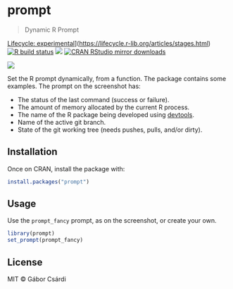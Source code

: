 
# prompt

> Dynamic R Prompt

<!-- badges: start -->
[Lifecycle: experimental](https://img.shields.io/badge/lifecycle-experimental.svg)](https://lifecycle.r-lib.org/articles/stages.html)
[![R build status](https://github.com/r-lib/prompt/workflows/R-CMD-check/badge.svg)](https://github.com/r-lib/prompt/actions)
[![](http://www.r-pkg.org/badges/version/prompt)](http://www.r-pkg.org/pkg/prompt)
[![CRAN RStudio mirror downloads](http://cranlogs.r-pkg.org/badges/prompt)](http://www.r-pkg.org/pkg/prompt)
<!-- badges: end -->

![](/inst/prompt-screenshot.png)

Set the R prompt dynamically, from a function. The package contains some
examples. The prompt on the screenshot has:
* The status of the last command (success or failure).
* The amount of memory allocated by the current R process.
* The name of the R package being developed using
  [devtools](https://github.com/hadley/devtools).
* Name of the active git branch.
* State of the git working tree (needs pushes, pulls, and/or dirty).

## Installation

Once on CRAN, install the package with:

```r
install.packages("prompt")
```

## Usage

Use the `prompt_fancy` prompt, as on the screenshot, or create your own.

```r
library(prompt)
set_prompt(prompt_fancy)
```

## License

MIT © Gábor Csárdi
